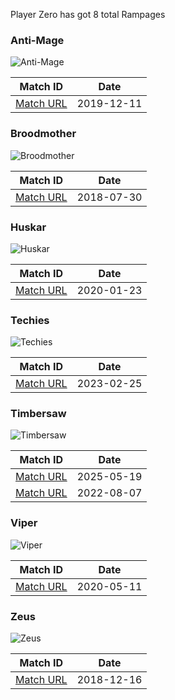 Player Zero has got 8 total Rampages

### Anti-Mage
![Anti-Mage](https://cdn.cloudflare.steamstatic.com/apps/dota2/images/dota_react/heroes/antimage.png)

| Match ID | Date |
|----------|------|
| [Match URL](https://www.opendota.com/matches/5150851292) | 2019-12-11 |

### Broodmother
![Broodmother](https://cdn.cloudflare.steamstatic.com/apps/dota2/images/dota_react/heroes/broodmother.png)

| Match ID | Date |
|----------|------|
| [Match URL](https://www.opendota.com/matches/4033534317) | 2018-07-30 |

### Huskar
![Huskar](https://cdn.cloudflare.steamstatic.com/apps/dota2/images/dota_react/heroes/huskar.png)

| Match ID | Date |
|----------|------|
| [Match URL](https://www.opendota.com/matches/5207599129) | 2020-01-23 |

### Techies
![Techies](https://cdn.cloudflare.steamstatic.com/apps/dota2/images/dota_react/heroes/techies.png)

| Match ID | Date |
|----------|------|
| [Match URL](https://www.opendota.com/matches/7033836142) | 2023-02-25 |

### Timbersaw
![Timbersaw](https://cdn.cloudflare.steamstatic.com/apps/dota2/images/dota_react/heroes/shredder.png)

| Match ID | Date |
|----------|------|
| [Match URL](https://www.opendota.com/matches/8300005778) | 2025-05-19 |
| [Match URL](https://www.opendota.com/matches/6696217177) | 2022-08-07 |

### Viper
![Viper](https://cdn.cloudflare.steamstatic.com/apps/dota2/images/dota_react/heroes/viper.png)

| Match ID | Date |
|----------|------|
| [Match URL](https://www.opendota.com/matches/5410339630) | 2020-05-11 |

### Zeus
![Zeus](https://cdn.cloudflare.steamstatic.com/apps/dota2/images/dota_react/heroes/zuus.png)

| Match ID | Date |
|----------|------|
| [Match URL](https://www.opendota.com/matches/4273659076) | 2018-12-16 |

